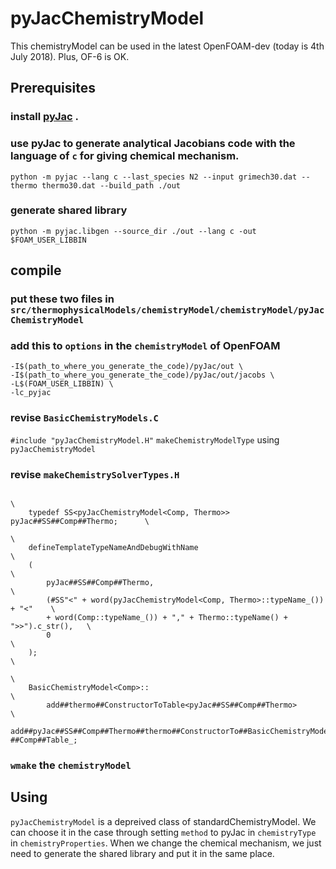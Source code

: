 # pyJacChemistryModel
This chemistryModel can be used in the latest OpenFOAM-dev (today is 4th July 2018). Plus, OF-6 is OK.
## Prerequisites
### install [pyJac](https://github.com/SLACKHA/pyJac) .
### use pyJac to generate analytical Jacobians code with the language of `c` for giving chemical mechanism.
```python -m pyjac --lang c --last_species N2 --input grimech30.dat --thermo thermo30.dat --build_path ./out```
### generate shared library
```python -m pyjac.libgen --source_dir ./out --lang c -out $FOAM_USER_LIBBIN```

## compile
### put these two files in ``src/thermophysicalModels/chemistryModel/chemistryModel/pyJacChemistryModel``
### add this to `options` in the `chemistryModel` of OpenFOAM
```
-I$(path_to_where_you_generate_the_code)/pyJac/out \
-I$(path_to_where_you_generate_the_code)/pyJac/out/jacobs \
-L$(FOAM_USER_LIBBIN) \    
-lc_pyjac  
```
### revise `BasicChemistryModels.C`
```#include "pyJacChemistryModel.H"```
`makeChemistryModelType` using `pyJacChemistryModel`
### revise `makeChemistrySolverTypes.H`
```
                                                                                \
    typedef SS<pyJacChemistryModel<Comp, Thermo>> pyJac##SS##Comp##Thermo;      \
                                                                                \
    defineTemplateTypeNameAndDebugWithName                                      \
    (                                                                           \
        pyJac##SS##Comp##Thermo,                                                \
        (#SS"<" + word(pyJacChemistryModel<Comp, Thermo>::typeName_()) + "<"    \
        + word(Comp::typeName_()) + "," + Thermo::typeName() + ">>").c_str(),   \
        0                                                                       \
    );                                                                          \
                                                                                \
    BasicChemistryModel<Comp>::                                                 \
        add##thermo##ConstructorToTable<pyJac##SS##Comp##Thermo>                \
        add##pyJac##SS##Comp##Thermo##thermo##ConstructorTo##BasicChemistryModel\
##Comp##Table_; 
```
### ``wmake`` the ``chemistryModel``

## Using
`pyJacChemistryModel` is a depreived class of standardChemistryModel. We can choose it in the case through setting `method` to pyJac in `chemistryType` in `chemistryProperties`.
When we change the chemical mechanism, we just need to generate the shared library and put it in the same place.
